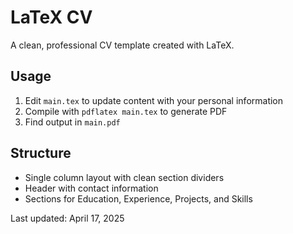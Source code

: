 # LaTeX CV

A clean, professional CV template created with LaTeX.

## Usage

1. Edit `main.tex` to update content with your personal information
2. Compile with `pdflatex main.tex` to generate PDF
3. Find output in `main.pdf`

## Structure

- Single column layout with clean section dividers
- Header with contact information 
- Sections for Education, Experience, Projects, and Skills

Last updated: April 17, 2025